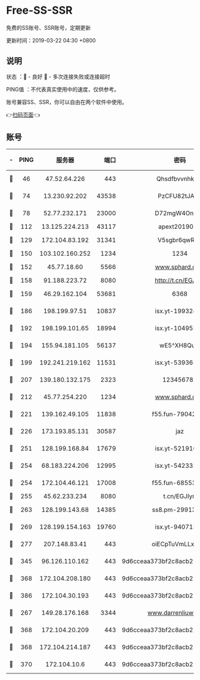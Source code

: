 # Free-SS-SSR

免费的SS账号、SSR账号，定期更新

更新时间：2019-03-22 04:30 +0800

## 说明

状态     ：🙂 - 良好 🙁 - 多次连接失败或连接超时

PING值   ：不代表真实使用中的速度，仅供参考。

账号兼容SS、SSR，你可以自由在两个软件中使用。

👉[扫码页面](https://liesauer.github.io/Free-SS-SSR/)👈

## 账号

|-|PING|服务器|端口|密码|加密方式|区域|
|:----:|:----:|:-----:|-----:|:----:|:----:|:----:|
|🙂|46|47.52.64.226|443|Qhsdfbvvnhkm1|aes-256-cfb|HK|
|🙂|74|13.230.92.202|43538|PzCFU82tJAdZ|aes-256-cfb|JP|
|🙂|78|52.77.232.171|23000|D72mgW4OnJDc|aes-256-cfb|SG|
|🙂|112|13.125.224.213|43117|apext2019005|chacha20|KR|
|🙂|129|172.104.83.192|31341|V5sgbr6qwRg1|aes-256-cfb|JP|
|🙂|150|103.102.160.252|1234|1234|rc4-md5|JP|
|🙂|152|45.77.18.60|5566|www.sphard.com|aes-256-cfb|JP|
|🙂|158|91.188.223.72|8080|http://t.cn/EGJIyrl|rc4-md5|RU|
|🙂|159|46.29.162.104|53681|6368|aes-256-ctr|RU|
|🙂|186|198.199.97.51|10837|isx.yt-19932422|aes-256-cfb|US|
|🙂|192|198.199.101.65|18994|isx.yt-10495356|aes-256-cfb|US|
|🙂|194|155.94.181.105|56137|wE5^XH8Quw|aes-256-cfb|US|
|🙂|199|192.241.219.162|11531|isx.yt-53936581|aes-256-cfb|US|
|🙂|207|139.180.132.175|2323|123456789|aes-256-cfb|SG|
|🙂|212|45.77.254.220|1234|www.sphard.com|aes-256-cfb|SG|
|🙂|221|139.162.49.105|11838|f55.fun-79042752|aes-256-cfb|SG|
|🙂|226|173.193.85.131|30587|jaz|aes-256-cfb|US|
|🙂|251|128.199.168.84|17679|isx.yt-52191057|aes-256-cfb|SG|
|🙂|254|68.183.224.206|12995|isx.yt-54233279|aes-256-cfb|SG|
|🙂|254|172.104.46.121|17008|f55.fun-68553317|aes-256-cfb|SG|
|🙂|255|45.62.233.234|8080|t.cn/EGJIyrl|rc4-md5|CA|
|🙂|263|128.199.143.68|14385|ss8.pm-29913305|aes-256-cfb|SG|
|🙂|269|128.199.154.163|19760|isx.yt-94071337|aes-256-cfb|SG|
|🙂|277|207.148.83.41|443|oiECpTuVmLLxk4Ts|aes-256-cfb|AU|
|🙂|345|96.126.110.162|443|9d6cceaa373bf2c8acb22e60b6a58be6|aes-256-cfb|US|
|🙂|368|172.104.208.180|443|9d6cceaa373bf2c8acb22e60b6a58be6|aes-256-cfb|US|
|🙂|386|172.104.30.193|443|9d6cceaa373bf2c8acb22e60b6a58be6|aes-256-cfb|US|
|🙂|267|149.28.176.168|3344|www.darrenliuwei.com|aes-256-cfb|AU|
|🙂|368|172.104.20.209|443|9d6cceaa373bf2c8acb22e60b6a58be6|aes-256-cfb|US|
|🙂|368|172.104.214.187|443|9d6cceaa373bf2c8acb22e60b6a58be6|aes-256-cfb|US|
|🙂|370|172.104.10.6|443|9d6cceaa373bf2c8acb22e60b6a58be6|aes-256-cfb|US|
